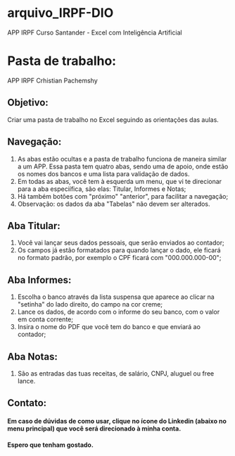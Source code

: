 # arquivo_IRPF-DIO
APP IRPF Curso Santander - Excel com Inteligência Artificial
# Pasta de trabalho:
APP IRPF Crhistian Pachemshy
## Objetivo:
Criar uma pasta de trabalho no Excel seguindo as orientações das aulas. 
## Navegação:
1. As abas estão ocultas e a pasta de trabalho funciona de maneira similar a um APP. Essa pasta tem quatro abas, sendo uma de apoio, onde estão os nomes dos bancos e uma lista para validação de dados.
2. Em todas as abas, você tem à esquerda um menu, que vi te direcionar para a aba especiífica, são elas: Titular, Informes e Notas;
3. Há também botões com "próximo" "anterior", para facilitar a navegação;
4. Observação: os dados da aba "Tabelas" não devem ser alterados.
## Aba Titular:
1. Você vai lançar seus dados pessoais, que serão enviados ao contador;
2. Os campos já estão formatados para quando lançar o dado, ele ficará no formato padrão, por exemplo o CPF ficará com "000.000.000-00";
## Aba Informes:
1. Escolha o banco através da lista suspensa que aparece ao clicar na "setinha" do lado direito, do campo na cor creme;
2. Lance os dados, de acordo com o informe do seu banco, com o valor em conta corrente;
3. Insira o nome do PDF que você tem do banco e que enviará ao contador;
## Aba Notas:
1. São as entradas das tuas receitas, de salário, CNPJ, aluguel ou free lance.
## Contato:
#### Em caso de dúvidas de como usar, clique no ícone do Linkedin (abaixo no menu principal) que você será direcionado à minha conta.
#### Espero que tenham gostado.
